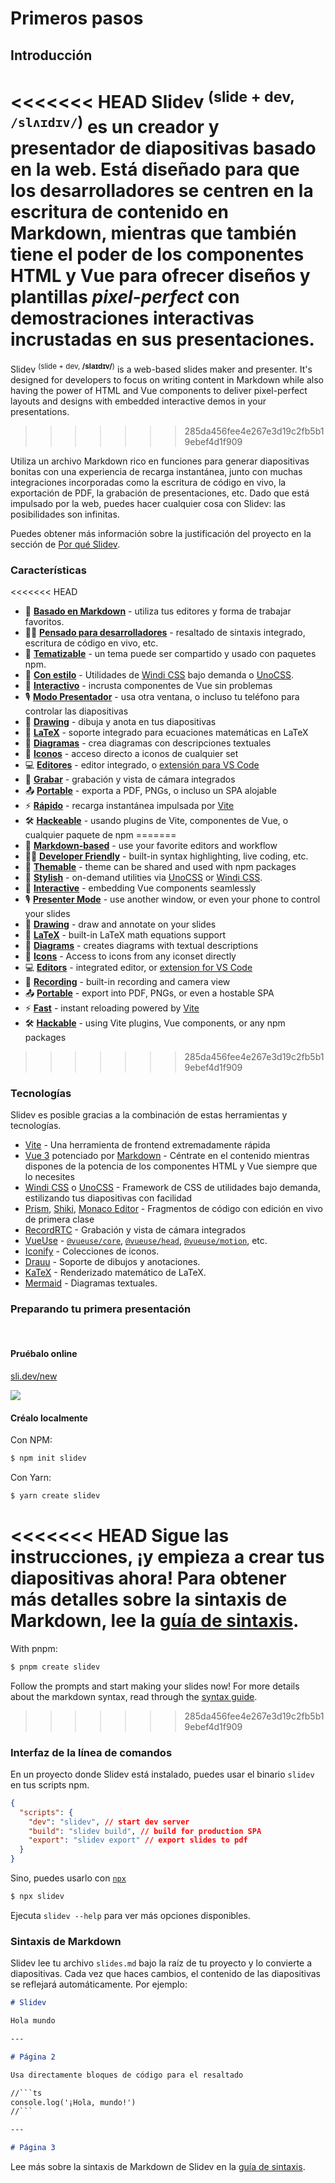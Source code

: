 # Primeros pasos

## Introducción

<<<<<<< HEAD
Slidev <sup>(slide + dev, `/slʌɪdɪv/`)</sup> es un creador y presentador de diapositivas basado en la web. Está diseñado para que los desarrolladores se centren en la escritura de contenido en Markdown, mientras que también tiene el poder de los componentes HTML y Vue para ofrecer diseños y plantillas _pixel-perfect_ con demostraciones interactivas incrustadas en sus presentaciones.
=======
Slidev <sup>(slide + dev, **/slaɪdɪv/**)</sup> is a web-based slides maker and presenter. It's designed for developers to focus on writing content in Markdown while also having the power of HTML and Vue components to deliver pixel-perfect layouts and designs with embedded interactive demos in your presentations.
>>>>>>> 285da456fee4e267e3d19c2fb5b19ebef4d1f909

Utiliza un archivo Markdown rico en funciones para generar diapositivas bonitas con una experiencia de recarga instantánea, junto con muchas integraciones incorporadas como la escritura de código en vivo, la exportación de PDF, la grabación de presentaciones, etc. Dado que está impulsado por la web, puedes hacer cualquier cosa con Slidev: las posibilidades son infinitas.

Puedes obtener más información sobre la justificación del proyecto en la sección de [Por qué Slidev](/guide/why).

### Características

<<<<<<< HEAD
- 📝 [**Basado en Markdown**](/guide/syntax.html) - utiliza tus editores y forma de trabajar favoritos.
- 🧑‍💻 [**Pensado para desarrolladores**](/guide/syntax.html#code-blocks) - resaltado de sintaxis integrado, escritura de código en vivo, etc.
- 🎨 [**Tematizable**](/themes/gallery.html) - un tema puede ser compartido y usado con paquetes npm.
- 🌈 [**Con estilo**](/guide/syntax.html#embedded-styles) - Utilidades de [Windi CSS](https://windicss.org/) bajo demanda o [UnoCSS](https://uno.antfu.me).
- 🤹 [**Interactivo**](/custom/directory-structure.html#components) - incrusta componentes de Vue sin problemas
- 🎙 [**Modo Presentador**](/guide/presenter-mode.html) - usa otra ventana, o incluso tu teléfono para controlar las diapositivas
- 🎨 [**Drawing**](/guide/drawing.html) - dibuja y anota en tus diapositivas
- 🧮 [**LaTeX**](/guide/syntax.html#latex) - soporte integrado para ecuaciones matemáticas en LaTeX
- 📰 [**Diagramas**](/guide/syntax.html#diagrams) - crea diagramas con descripciones textuales
- 🌟 [**Iconos**](/guide/syntax.html#icons) - acceso directo a iconos de cualquier set
- 💻 [**Editores**](/guide/editors.html) - editor integrado, o [extensión para VS Code](https://github.com/slidevjs/slidev-vscode)
- 🎥 [**Grabar**](/guide/recording.html) - grabación y vista de cámara integrados
- 📤 [**Portable**](/guide/exporting.html) - exporta a PDF, PNGs, o incluso un SPA alojable
- ⚡️ [**Rápido**](https://vitejs.dev) - recarga instantánea impulsada por [Vite](https://vitejs.dev)
- 🛠 [**Hackeable**](/custom/config-vite.html) - usando plugins de Vite, componentes de Vue, o cualquier paquete de npm
=======
- 📝 [**Markdown-based**](/guide/syntax.html) - use your favorite editors and workflow
- 🧑‍💻 [**Developer Friendly**](/guide/syntax.html#code-blocks) - built-in syntax highlighting, live coding, etc.
- 🎨 [**Themable**](/themes/gallery.html) - theme can be shared and used with npm packages
- 🌈 [**Stylish**](/guide/syntax.html#embedded-styles) - on-demand utilities via [UnoCSS](https://github.com/unocss/unocss) or [Windi CSS](https://windicss.org/).
- 🤹 [**Interactive**](/custom/directory-structure.html#components) - embedding Vue components seamlessly
- 🎙 [**Presenter Mode**](/guide/presenter-mode.html) - use another window, or even your phone to control your slides
- 🎨 [**Drawing**](/guide/drawing.html) - draw and annotate on your slides
- 🧮 [**LaTeX**](/guide/syntax.html#latex) - built-in LaTeX math equations support
- 📰 [**Diagrams**](/guide/syntax.html#diagrams) - creates diagrams with textual descriptions 
- 🌟 [**Icons**](/guide/syntax.html#icons) - Access to icons from any iconset directly
- 💻 [**Editors**](/guide/editors.html) - integrated editor, or [extension for VS Code](https://github.com/slidevjs/slidev-vscode)
- 🎥 [**Recording**](/guide/recording.html) - built-in recording and camera view
- 📤 [**Portable**](/guide/exporting.html) - export into PDF, PNGs, or even a hostable SPA
- ⚡️ [**Fast**](https://vitejs.dev) - instant reloading powered by [Vite](https://vitejs.dev)
- 🛠 [**Hackable**](/custom/config-vite.html) - using Vite plugins, Vue components, or any npm packages
>>>>>>> 285da456fee4e267e3d19c2fb5b19ebef4d1f909

### Tecnologías

Slidev es posible gracias a la combinación de estas herramientas y tecnologías.

- [Vite](https://vitejs.dev) - Una herramienta de frontend extremadamente rápida
- [Vue 3](https://v3.vuejs.org/) potenciado por [Markdown](https://daringfireball.net/projects/markdown/syntax) - Céntrate en el contenido mientras dispones de la potencia de los componentes HTML y Vue siempre que lo necesites
- [Windi CSS](https://github.com/windicss/windicss) o [UnoCSS](https://github.com/unocss/unocss) - Framework de CSS de utilidades bajo demanda, estilizando tus diapositivas con facilidad
- [Prism](https://github.com/PrismJS/prism), [Shiki](https://github.com/shikijs/shiki), [Monaco Editor](https://github.com/Microsoft/monaco-editor) - Fragmentos de código con edición en vivo de primera clase
- [RecordRTC](https://recordrtc.org) - Grabación y vista de cámara integrados
- [VueUse](https://vueuse.org) -  [`@vueuse/core`](https://github.com/vueuse/vueuse), [`@vueuse/head`](https://github.com/vueuse/head), [`@vueuse/motion`](https://github.com/vueuse/motion), etc.
- [Iconify](https://iconify.design/) - Colecciones de iconos.
- [Drauu](https://github.com/antfu/drauu) - Soporte de dibujos y anotaciones.
- [KaTeX](https://katex.org/) - Renderizado matemático de LaTeX.
- [Mermaid](https://mermaid-js.github.io/mermaid) - Diagramas textuales.

### Preparando tu primera presentación

<br>

#### Pruébalo online

[sli.dev/new](https://sli.dev/new)

[![](https://developer.stackblitz.com/img/open_in_stackblitz.svg)](https://sli.dev/new)

#### Créalo localmente

Con NPM:

```bash
$ npm init slidev
```

Con Yarn:

```bash
$ yarn create slidev
```

<<<<<<< HEAD
Sigue las instrucciones, ¡y empieza a crear tus diapositivas ahora! Para obtener más detalles sobre la sintaxis de Markdown, lee la [guía de sintaxis](/guide/syntax).
=======
With pnpm:

```bash
$ pnpm create slidev
```

Follow the prompts and start making your slides now! For more details about the markdown syntax, read through the [syntax guide](/guide/syntax).
>>>>>>> 285da456fee4e267e3d19c2fb5b19ebef4d1f909

### Interfaz de la línea de comandos

En un proyecto donde Slidev está instalado, puedes usar el binario `slidev` en tus scripts npm.

```json
{
  "scripts": {
    "dev": "slidev", // start dev server
    "build": "slidev build", // build for production SPA
    "export": "slidev export" // export slides to pdf
  }
}
```

Sino, puedes usarlo con [`npx`](https://www.npmjs.com/package/npx)

```bash
$ npx slidev
```

Ejecuta `slidev --help` para ver más opciones disponibles.

### Sintaxis de Markdown

Slidev lee tu archivo `slides.md` bajo la raíz de tu proyecto y lo convierte a diapositivas. Cada vez que haces cambios, el contenido de las diapositivas se reflejará automáticamente. Por ejemplo:

~~~md
# Slidev

Hola mundo

---

# Página 2

Usa directamente bloques de código para el resaltado

//```ts
console.log('¡Hola, mundo!')
//```

---

# Página 3
~~~

Lee más sobre la sintaxis de Markdown de Slidev en la [guía de sintaxis](/guide/syntax).
